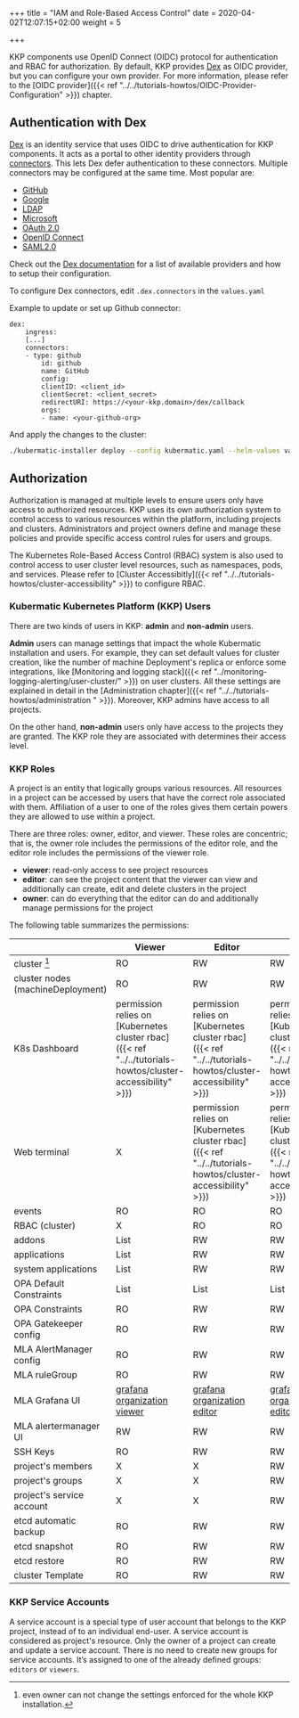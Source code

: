 +++
title = "IAM and Role-Based Access Control"
date = 2020-04-02T12:07:15+02:00
weight = 5

+++

KKP components use OpenID Connect (OIDC) protocol for authentication and RBAC for authorization.
By default, KKP provides [Dex](#authentication-with-dex) as OIDC provider, but you can configure your own provider. For more information,
please refer to the [OIDC provider]({{< ref "../../tutorials-howtos/OIDC-Provider-Configuration" >}}) chapter.

## Authentication with Dex
[Dex](https://dexidp.io/) is an identity service that uses OIDC to drive authentication for KKP components. It acts as a
portal to other identity providers through [connectors](https://dexidp.io/docs/connectors/). This lets Dex defer
authentication to these connectors. Multiple connectors may be configured at the same time. Most popular are:
* [GitHub](https://dexidp.io/docs/connectors/github/)
* [Google](https://dexidp.io/docs/connectors/google/)
* [LDAP](https://dexidp.io/docs/connectors/ldap/)
* [Microsoft](https://dexidp.io/docs/connectors/microsoft/)
* [OAuth 2.0](https://dexidp.io/docs/connectors/oauth/)
* [OpenID Connect](https://dexidp.io/docs/connectors/oidc/)
* [SAML2.0](https://dexidp.io/docs/connectors/saml/)

Check out the [Dex documentation](https://dexidp.io/docs/connectors/) for a list of available providers and how to setup their configuration.

To configure Dex connectors, edit `.dex.connectors` in the `values.yaml`

Example to update or set up Github connector:
```
dex:
    ingress:
    [...]
    connectors:
    - type: github
        id: github
        name: GitHub
        config:
        clientID: <client_id>
        clientSecret: <client_secret>
        redirectURI: https://<your-kkp.domain>/dex/callback
        orgs:
        - name: <your-github-org>
```

And apply the changes to the cluster:

```bash
./kubermatic-installer deploy --config kubermatic.yaml --helm-values values.yaml
```

## Authorization
Authorization is managed at multiple levels to ensure users only have access to authorized resources. KKP uses its own
authorization system to control access to various resources within the platform, including projects and clusters.
Administrators and project owners define and manage these policies and provide specific access control rules for users
and groups.


The Kubernetes Role-Based Access Control (RBAC) system is also used to control access to user cluster level resources,
such as namespaces, pods, and services. Please refer to [Cluster Accessibitly]({{< ref "../../tutorials-howtos/cluster-accessibility" >}})
to configure RBAC.

### Kubermatic Kubernetes Platform (KKP) Users
There are two kinds of users in KKP: **admin** and **non-admin** users.

**Admin** users can manage settings that impact the whole Kubermatic installation and users. For example, they can set default
values for cluster creation, like the number of machine Deployment's replica or enforce some integrations, like
[Monitoring and logging stack]({{< ref "../monitoring-logging-alerting/user-cluster/" >}}) on user clusters. All these settings are explained in detail in the [Administration chapter]({{< ref "../../tutorials-howtos/administration " >}}).
Moreover, KKP admins have access to all projects.

On the other hand, **non-admin** users only have access to the projects they are granted. The KKP role they are associated with
determines their access level.

### KKP Roles

A project is an entity that logically groups various resources. All resources in a project can be accessed by users that have the correct role associated with them.
Affiliation of a user to one of the roles gives them certain powers they are allowed to use within a project.

There are three roles: owner, editor, and viewer. These roles are concentric; that is, the owner role includes the permissions
of the editor role, and the editor role includes the permissions of the viewer role.

- **viewer**: read-only access to see project resources
- **editor**: can see the project content that the viewer can view and additionally can create, edit and delete clusters in the project
- **owner**: can do everything that the editor can do and additionally manage permissions for the project

The following table summarizes the permissions:

|                                   | Viewer                                                                                                                          | Editor                                                                                                                          | Owner                                                                                                                            |
|-----------------------------------|---------------------------------------------------------------------------------------------------------------------------------|---------------------------------------------------------------------------------------------------------------------------------|----------------------------------------------------------------------------------------------------------------------------------|
| cluster [^1]                      | RO                                                                                                                              | RW                                                                                                                              | RW                                                                                                                               |
| cluster nodes (machineDeployment) | RO                                                                                                                              | RW                                                                                                                              | RW                                                                                                                               |
| K8s Dashboard                     | permission relies on [Kubernetes cluster rbac]({{< ref "../../tutorials-howtos/cluster-accessibility" >}})                      | permission relies on [Kubernetes cluster rbac]({{< ref "../../tutorials-howtos/cluster-accessibility" >}})                      | permission relies on [Kubernetes cluster rbac]({{< ref "../../tutorials-howtos/cluster-accessibility" >}})                       |
| Web terminal                      | X                                                                                                                               | permission relies on [Kubernetes cluster rbac]({{< ref "../../tutorials-howtos/cluster-accessibility" >}})                      | permission relies on [Kubernetes cluster rbac]({{< ref "../../tutorials-howtos/cluster-accessibility" >}})                       |
| events                            | RO                                                                                                                              | RO                                                                                                                              | RO                                                                                                                               |
| RBAC (cluster)                    | X                                                                                                                               | RO                                                                                                                              | RO                                                                                                                               |
| addons                            | List                                                                                                                            | RW                                                                                                                              | RW                                                                                                                               |
| applications                      | List                                                                                                                            | RW                                                                                                                              | RW                                                                                                                               |
| system applications               | List                                                                                                                            | RW                                                                                                                              | RW                                                                                                                               |
| OPA Default Constraints           | List                                                                                                                            | List                                                                                                                            | List                                                                                                                             |
| OPA Constraints                   | RO                                                                                                                              | RW                                                                                                                              | RW                                                                                                                               |
| OPA Gatekeeper config             | RO                                                                                                                              | RW                                                                                                                              | RW                                                                                                                               |
| MLA AlertManager config           | RO                                                                                                                              | RW                                                                                                                              | RW                                                                                                                               |
| MLA ruleGroup                     | RO                                                                                                                              | RW                                                                                                                              | RW                                                                                                                               |
| MLA Grafana  UI                   | [grafana organization viewer](https://grafana.com/docs/grafana/latest/administration/roles-and-permissions/#organization-roles) | [grafana organization editor](https://grafana.com/docs/grafana/latest/administration/roles-and-permissions/#organization-roles) | [grafana organization editor](https://grafana.com/docs/grafana/latest/administration/roles-and-permissions/#organization-roles)  |
| MLA alertermanager UI             | RW                                                                                                                              | RW                                                                                                                              | RW                                                                                                                               |
| SSH Keys                          | RO                                                                                                                              | RW                                                                                                                              | RW                                                                                                                               |
| project's members                 | X                                                                                                                               | X                                                                                                                               | RW                                                                                                                               |
| project's groups                  | X                                                                                                                               | X                                                                                                                               | RW                                                                                                                               |
| project's service account         | X                                                                                                                               | X                                                                                                                               | RW                                                                                                                               |
| etcd automatic backup             | RO                                                                                                                              | RW                                                                                                                              | RW                                                                                                                               |
| etcd snapshot                     | RO                                                                                                                              | RW                                                                                                                              | RW                                                                                                                               |
| etcd  restore                     | RO                                                                                                                              | RW                                                                                                                              | RW                                                                                                                               |
| cluster Template                  | RO                                                                                                                              | RW                                                                                                                              | RW                                                                                                                               |

[^1]: even owner can not change the settings enforced for the whole KKP installation.

### KKP Service Accounts

A service account is a special type of user account that belongs to the KKP project, instead of to an individual
end-user. A service account is considered as project's resource. Only the owner of a project can create and update a
service account. There is no need to create new groups for service accounts. It’s assigned to one of the already defined
groups: `editors` or `viewers`.
